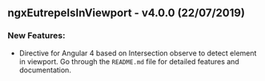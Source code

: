 ## ngxEutrepeIsInViewport - v4.0.0 (22/07/2019)

### New Features:

* Directive for Angular 4 based on Intersection observe to detect element in viewport. Go through the `README.md` file for detailed features and documentation.